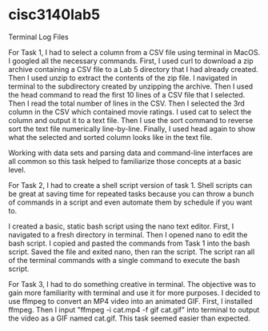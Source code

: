 # cisc3140lab5
Terminal Log Files

For Task 1, I had to select a column from a CSV file using terminal in MacOS. I googled all the necessary commands. First, I used curl to download a zip archive containing a CSV file to a Lab 5 directory that I had already created. Then I used unzip to extract the contents of the zip file. I navigated in terminal to the subdirectory created by unzipping the archive. Then I used the head command to read the first 10 lines of a CSV file that I selected. Then I read the total number of lines in the CSV. Then I selected the 3rd column in the CSV which contained movie ratings. I used cat to select the column and output it to a text file. Then I use the sort command to reverse sort the text file numerically line-by-line. Finally, I used head again to show what the selected and sorted column looks like in the text file.

Working with data sets and parsing data and command-line interfaces are all common so this task helped to familiarize those concepts at a basic level.

For Task 2, I had to create a shell script version of task 1. Shell scripts can be great at saving time for repeated tasks because you can throw a bunch of commands in a script and even automate them by schedule if you want to.

I created a basic, static bash script using the nano text editor. First, I navigated to a fresh directory in terminal. Then I opened nano to edit the bash script. I copied and pasted the commands from Task 1 into the bash script. Saved the file and exited nano, then ran the script. The script ran all of the terminal commands with a single command to execute the bash script.

For Task 3, I had to do something creative in terminal. The objective was to gain more familiarity with terminal and use it for more purposes. I decided to use ffmpeg to convert an MP4 video into an animated GIF. First, I installed ffmpeg. Then I input "ffmpeg -i cat.mp4 -f gif cat.gif" into terminal to output the video as a GIF named cat.gif. This task seemed easier than expected.
